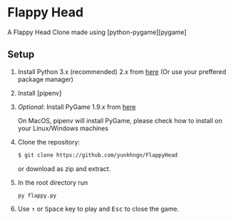 Flappy Head
===============

A Flappy Head Clone made using [python-pygame][pygame]

Setup
---------------------------

1. Install Python 3.x (recommended) 2.x from [here](https://www.python.org/download/releases/) (Or use your preffered package manager)

1. Install [pipenv]

1. _Optional_: Install PyGame 1.9.x from [here](http://www.pygame.org/download.shtml)

   On MacOS, pipenv will install PyGame, please check how to install on your Linux/Windows machines

1. Clone the repository:

   ```bash
   $ git clone https://github.com/yunkhngn/FlappyHead
   ```

   or download as zip and extract.

1. In the root directory run

   ```
   py flappy.py
   ```

1. Use <kbd>&uarr;</kbd> or <kbd>Space</kbd> key to play and <kbd>Esc</kbd> to close the game.
